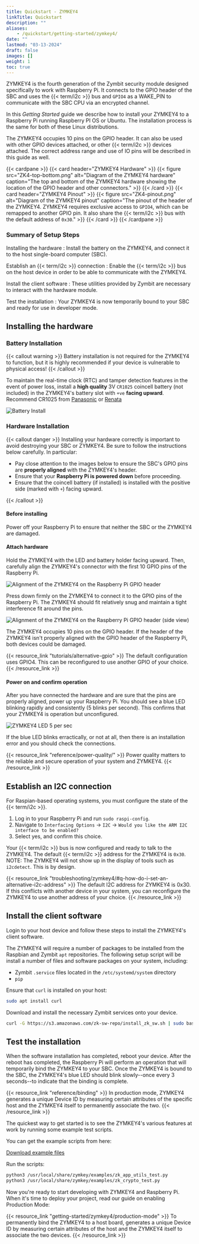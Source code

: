 ```yaml
---
title: Quickstart - ZYMKEY4
linkTitle: Quickstart
description: ""
aliases:
    - /quickstart/getting-started/zymkey4/
date: ""
lastmod: "03-13-2024"
draft: false
images: []
weight: 1
toc: true
---
```


ZYMKEY4 is the fourth generation of the Zymbit security module designed specifically to work with Raspberry Pi. It connects to the GPIO header of the SBC and uses the {{< term/i2c >}} bus and `GPIO4` as a WAKE_PIN to communicate with the SBC CPU via an encrypted channel.

In this *Getting Started* guide we describe how to install your ZYMKEY4 to a Raspberry Pi running Raspberry PI OS or Ubuntu. The installation process is the same for both of these Linux distributions.

<!-- TODO: Update link -->
<!-- **[Learn about Linux OS support for ZYMKEY4.](https://community.zymbit.com/c/operating-system/23)** -->

The ZYMKEY4 occupies 10 pins on the GPIO header. It can also be used with other GPIO devices attached, or other {{< term/i2c >}} devices attached. The correct address range and use of IO pins will be described in this guide as well.


<!-- TODO: Make a shortcode that can style things like this more consistent between cards. -->
{{< cardpane >}}
{{< card header="ZYMKEY4 Hardware" >}}
{{< figure
    src="ZK4-top-bottom.png"
    alt="Diagram of the ZYMKEY4 hardware"
    caption="The top and bottom of the ZYMKEY4 hardware showing the location of the GPIO header and other connectors."
    >}}
{{< /card >}}
{{< card header="ZYMKEY4 Pinout" >}}
{{< figure
    src="ZK4-pinout.png"
    alt="Diagram of the ZYMKEY4 pinout"
    caption="The pinout of the header of the ZYMKEY4. ZYMKEY4 requires exclusive access to `GPIO4`, which can be remapped to another GPIO pin. It also share the {{< term/i2c >}} bus with the default address of `0x30`."
    >}}
{{< /card >}}
{{< /cardpane >}}

### Summary of Setup Steps

<!-- TODO: Add better styling for definition lists in this theme. -->
Installing the hardware
:   Install the battery on the ZYMKEY4, and connect it to the host single-board computer (SBC).

Establish an {{< term/i2c >}} connection
:   Enable the {{< term/i2c >}} bus on the host device in order to be able to communicate with the ZYMKEY4.

Install the client software
:   These utilities provided by Zymbit are necessary to interact with the hardware module.

Test the installation
:   Your ZYMKEY4 is now temporarily bound to your SBC and ready for use in developer mode.

## Installing the hardware

### Battery Installation

{{< callout warning >}}
Battery installation is not required for the ZYMKEY4 to function, but it is highly recommended if your device is vulnerable to physical access!
{{< /callout >}}

To maintain the real-time clock (RTC) and tamper detection features in the event of power loss, install a **high quality** 3V `CR1025` coincell battery (not included) in the ZYMKEY4's battery slot with `+ve` **facing upward**. Recommend CR1025 from [Panasonic](https://industrial.panasonic.com/cdbs/www-data/pdf2/AAA4000/AAA4000C273.pdf) or [Renata](https://www.mouser.com/datasheet/2/346/CR1025_v06-25259.pdf)

![Battery Install](ZK4-battery-install.png)

<!-- Link to resource about battery installation and purpose -->

### Hardware Installation

{{< callout danger >}}
Installing your hardware correctly is important to avoid destroying your SBC or ZYMKEY4. Be sure to follow the instructions below carefully. In particular:

* Pay close attention to the images below to ensure the SBC's GPIO pins are **properly aligned** with the ZYMKEY4's header.
* Ensure that your **Raspberry Pi is powered down** before proceeding.
* Ensure that the coincell battery (if installed) is installed with the positive side (marked with `+`) facing upward.

{{< /callout >}}

#### Before installing

Power off your Raspberry Pi to ensure that neither the SBC or the ZYMKEY4 are damaged.

#### Attach hardware

Hold the ZYMKEY4 with the LED and battery holder facing upward. Then, carefully align the ZYMKEY4's connector with the first 10 GPIO pins of the Raspberry Pi.

![Alignment of the ZYMKEY4 on the Raspberry Pi GPIO header](ZK4-hw-install-1.png)

Press down firmly on the ZYMKEY4 to connect it to the GPIO pins of the Raspberry Pi. The ZYMKEY4 should fit relatively snug and maintain a tight interference fit around the pins.

![Alignment of the ZYMKEY4 on the Raspberry Pi GPIO header (side view)](ZK4-hw-install-2.png)

The ZYMKEY4 occupies 10 pins on the GPIO header. If the header of the ZYMKEY4 isn't properly aligned with the GPIO header of the Raspberry Pi, both devices could be damaged.

{{< resource_link "tutorials/alternative-gpio" >}}
The default configuration uses GPIO4. This can be reconfigured to use another GPIO of your choice.
{{< /resource_link >}}

#### Power on and confirm operation

After you have connected the hardware and are sure that the pins are properly aligned, power up your Raspberry Pi. You should see a blue LED blinking rapidly and consistently (5 blinks per second). This confirms that your ZYMKEY4 is operation but unconfigured.

![ZYMKEY4 LED 5 per sec](ZK-LED-power.gif)

If the blue LED blinks erractically, or not at all, then there is an installation error and you should check the connections.

{{< resource_link "reference/power-quality/" >}}
Power quality matters to the reliable and secure operation of your system and ZYMKEY4.
{{< /resource_link >}}

## Establish an I2C connection

For Raspian-based operating systems, you must configure the state of the {{< term/i2c >}}.

1. Log in to your Raspberry Pi and run `sudo raspi-config`.
1. Navigate to `Interfacing Options` -> `I2C` -> `Would you like the ARM I2C interface to be enabled?`
1. Select yes, and confirm this choice.

Your {{< term/i2c >}} bus is now configured and ready to talk to the ZYMKEY4. The default {{< term/i2c >}} address for the ZYMKEY4 is `0x30`. NOTE: The ZYMKEY4 will not show up in the display of tools such as `i2cdetect`. This is by design.

{{< resource_link "troubleshooting/zymkey4/#q-how-do-i-set-an-alternative-i2c-address" >}}
The default I2C address for ZYMKEY4 is 0x30. If this conflicts with another device in your system, you can reconfigure the ZYMKEY4 to use another address of your choice.
{{< /resource_link >}}

## Install the client software

Login to your host device and follow these steps to install the ZYMKEY4's client software.

The ZYMKEY4 will require a number of packages to be installed from the Raspbian and Zymbit `apt` repositories. The following setup script will be install a number of files and software packages on your system, including:

* Zymbit `.service` files located in the `/etc/systemd/system` directory
* `pip`

Ensure that `curl` is installed on your host:

```bash
sudo apt install curl
```

Download and install the necessary Zymbit services onto your device.

```bash
curl -G https://s3.amazonaws.com/zk-sw-repo/install_zk_sw.sh | sudo bash
```


## Test the installation

When the software installation has completed, reboot your device. After the reboot has completed, the Raspberry Pi will perform an operation that will temporarily bind the ZYMKEY4 to your SBC. Once the ZYMKEY4 is bound to the SBC, the ZYMKEY4's blue LED should blink slowly--once every 3 seconds--to indicate that the binding is complete.

{{< resource_link "reference/binding" >}}
In production mode, ZYMKEY4 generates a unique Device ID by measuring certain attributes of the specific host and the ZYMKEY4 itself to permanently associate the two.
{{< /resource_link >}}

The quickest way to get started is to see the ZYMKEY4's various features at work by running some example test scripts.

You can get the example scripts from here:

[Download example files](https://community.zymbit.com/t/installation-missing-files/1331/2?u=bob_of_zymbit)

Run the scripts:

```bash
python3 /usr/local/share/zymkey/examples/zk_app_utils_test.py
python3 /usr/local/share/zymkey/examples/zk_crypto_test.py
```

Now you're ready to start developing with ZYMKEY4 and Raspberry Pi. When it's time to deploy your project, read our guide on enabling Production Mode:

{{< resource_link "getting-started/zymkey4/production-mode" >}}
To permanently bind the ZYMKEY4 to a host board, generates a unique Device ID by measuring certain attributes of the host and the ZYMKEY4 itself to associate the two devices.
{{< /resource_link >}}
